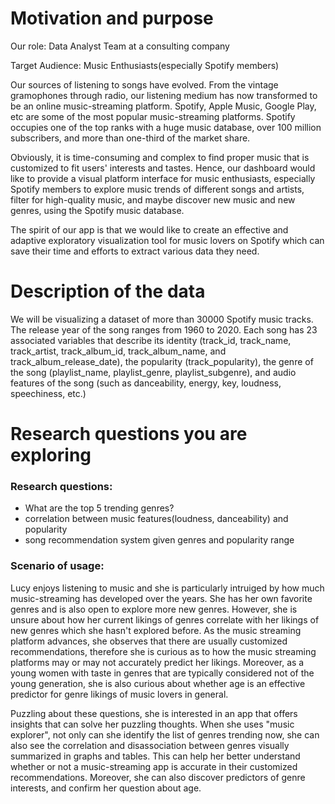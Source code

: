 # Motivation and purpose

Our role: Data Analyst Team at a consulting company

Target Audience: Music Enthusiasts(especially Spotify members)

Our sources of listening to songs have evolved. From the vintage gramophones through radio, our listening medium has now transformed to be an online music-streaming platform. Spotify, Apple Music, Google Play, etc are some of the most popular music-streaming platforms. Spotify occupies one of the top ranks with a huge music database, over 100 million subscribers, and more than one-third of the market share.

Obviously, it is time-consuming and complex to find proper music that is customized to fit users' interests and tastes. Hence, our dashboard would like to provide a visual platform interface for music enthusiasts, especially Spotify members to explore music trends of different songs and artists, filter for high-quality music, and maybe discover new music and new genres, using the Spotify music database.

The spirit of our app is that we would like to create an effective and adaptive exploratory visualization tool for music lovers on Spotify which can save their time and efforts to extract various data they need.

# Description of the data

We will be visualizing a dataset of more than 30000 Spotify music tracks. The release year of the song ranges from 1960 to 2020.  Each song has 23 associated variables that describe its identity (track_id, track_name, track_artist, track_album_id, track_album_name, and track_album_release_date), the popularity (track_popularity), the genre of the song (playlist_name, playlist_genre, playlist_subgenre), and audio features of the song (such as danceability, energy, key, loudness, speechiness, etc.)

# Research questions you are exploring
### Research questions:

- What are the top 5 trending genres?
- correlation between music features(loudness, danceability) and popularity
- song recommendation system given genres and popularity range

### Scenario of usage:
Lucy enjoys listening to music and she is particularly intruiged by how much music-streaming has developed over the years. She has her own favorite genres and is also open to explore more new genres. However, she is unsure about how her current likings of genres correlate with her likings of new genres which she hasn't explored before. As the music streaming platform advances, she observes that there are usually customized recommendations, therefore she is curious as to how the music streaming platforms may or may not accurately predict her likings. Moreover, as a young women with taste in genres that are typically considered not of the young generation, she is also curious about whether age is an effective predictor for genre likings of music lovers in general. 

Puzzling about these questions, she is interested in an app that offers insights that can solve her puzzling thoughts. When she uses "music explorer", not only can she identify the list of genres trending now, she can also see the correlation and disassociation between genres visually summarized in graphs and tables. This can help her better understand whether or not a music-streaming app is accurate in their customized recommendations. Moreover, she can also discover predictors of genre interests, and confirm her question about age.

